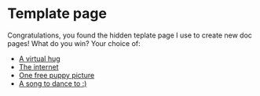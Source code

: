 # Template page
Congratulations, you found the hidden teplate page I use to create new doc pages! What do you win? Your choice of:
* [A virtual hug](https://i.imgur.com/jJ8NnQ4.gif)
* [The internet](https://you-win-the-internet.com)
* [One free puppy picture](https://i.redd.it/dltqk6q2w0oz.jpg)
* [A song to dance to :)](https://www.youtube.com/watch?v=dQw4w9WgXcQ)